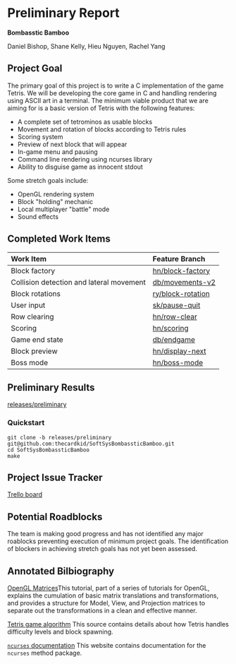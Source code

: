 # Preliminary Report

**Bombasstic Bamboo**

Daniel Bishop, Shane Kelly, Hieu Nguyen, Rachel Yang

## Project Goal
The primary goal of this project is to write a C implementation of the game Tetris. We will be developing the core game in C and handling rendering using ASCII art in a terminal. The minimum viable product that we are aiming for is a basic version of Tetris with the following features:
- A complete set of tetrominos as usable blocks
- Movement and rotation of blocks according to Tetris rules
- Scoring system
- Preview of next block that will appear
- In-game menu and pausing
- Command line rendering using ncurses library
- Ability to disguise game as innocent stdout

Some stretch goals include:
- OpenGL rendering system
- Block "holding" mechanic
- Local multiplayer "battle" mode
- Sound effects

## Completed Work Items
| Work Item | Feature Branch  |
|:------------|:-----------------|
| Block factory | [hn/block-factory](https://github.com/thecardkid/SoftSysBombassticBamboo/tree/hn/block-factory)|
| Collision detection and lateral movement | [db/movements-v2](https://github.com/thecardkid/SoftSysBombassticBamboo/tree/db/movements-v2)
| Block rotations | [ry/block-rotation](https://github.com/thecardkid/SoftSysBombassticBamboo/tree/block-rotation)
| User input | [sk/pause-quit](https://github.com/thecardkid/SoftSysBombassticBamboo/tree/sk/pause-quit)
| Row clearing | [hn/row-clear](https://github.com/thecardkid/SoftSysBombassticBamboo/tree/hn/row-clear)
| Scoring | [hn/scoring](https://github.com/thecardkid/SoftSysBombassticBamboo/tree/hn/scoring)
| Game end state | [db/endgame](https://github.com/thecardkid/SoftSysBombassticBamboo/tree/db/endgame)
| Block preview | [hn/display-next](https://github.com/thecardkid/SoftSysBombassticBamboo/tree/hn/display-next)
| Boss mode | [hn/boss-mode](https://github.com/thecardkid/SoftSysBombassticBamboo/tree/hn/boss-mode)

## Preliminary Results
[releases/preliminary](https://github.com/thecardkid/SoftSysBombassticBamboo/tree/releases/preliminary)
### Quickstart
```
git clone -b releases/preliminary git@github.com:thecardkid/SoftSysBombassticBamboo.git
cd SoftSysBombassticBamboo
make
```

## Project Issue Tracker
[Trello board](https://trello.com/b/98M6BDsY/softsysbombassticbambo)

## Potential Roadblocks
The team is making good progress and has not identified any major roablocks preventing execution of minimum project goals. The identification of blockers in achieving stretch goals has not yet been assessed.

## Annotated Bilbiography
[OpenGL Matrices](http://www.opengl-tutorial.org/beginners-tutorials/tutorial-3-matrices/)This tutorial, part of a series of tutorials for OpenGL, explains the cumulation of basic matrix translations and transformations, and provides a structure for Model, View, and Projection matrices to separate out the transformations in a clean and effective manner.

[Tetris game algorithm](http://gaming.stackexchange.com/questions/13057/tetris-difficulty) This source contains details about how Tetris handles difficulty levels and block spawning.

[`ncurses` documentation](http://tldp.org/HOWTO/NCURSES-Programming-HOWTO/) This website contains documentation for the `ncurses` method package.


